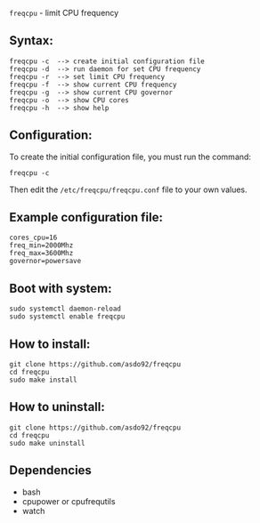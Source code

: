 `freqcpu` - limit CPU frequency 

## Syntax:

```
freqcpu -c  --> create initial configuration file
freqcpu -d  --> run daemon for set CPU frequency
freqcpu -r  --> set limit CPU frequency
freqcpu -f  --> show current CPU frequency
freqcpu -g  --> show current CPU governor
freqcpu -o  --> show CPU cores
freqcpu -h  --> show help
```

## Configuration:

To create the initial configuration file, you must run the command: 

```
freqcpu -c
```

Then edit the `/etc/freqcpu/freqcpu.conf` file to your own values.

## Example configuration file:

```
cores_cpu=16
freq_min=2000Mhz
freq_max=3600Mhz
governor=powersave
```

## Boot with system:

```
sudo systemctl daemon-reload
sudo systemctl enable freqcpu
```

## How to install:

```
git clone https://github.com/asdo92/freqcpu
cd freqcpu
sudo make install
```

## How to uninstall:

```
git clone https://github.com/asdo92/freqcpu
cd freqcpu
sudo make uninstall 
```

## Dependencies
* bash
* cpupower or cpufrequtils
* watch


